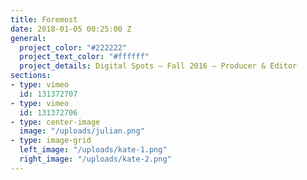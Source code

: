 ```yaml
---
title: Foremost
date: 2018-01-05 00:25:00 Z
general:
  project_color: "#222222"
  project_text_color: "#ffffff"
  project_details: Digital Spots – Fall 2016 – Producer & Editor
sections:
- type: vimeo
  id: 131372707
- type: vimeo
  id: 131372706
- type: center-image
  image: "/uploads/julian.png"
- type: image-grid
  left_image: "/uploads/kate-1.png"
  right_image: "/uploads/kate-2.png"
---
```



